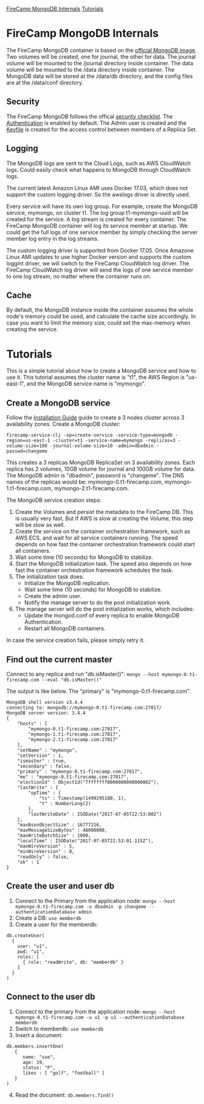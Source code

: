[FireCamp MongoDB Internals](https://github.com/cloudstax/firecamp/tree/master/catalog/cassandra#firecamp-mongodb-internals)
[Tutorials](https://github.com/cloudstax/firecamp/tree/master/catalog/mongodb#tutorials)

# FireCamp MongoDB Internals

The FireCamp MongoDB container is based on the [official MongoDB image](https://hub.docker.com/_/mongo/). Two volumes will be created, one for journal, the other for data. The journal volume will be mounted to the /journal directory inside container. The data volume will be mounted to the /data directory inside container. The MongoDB data will be stored at the /data/db directory, and the config files are at the /data/conf directory.

## Security

The FireCamp MongoDB follows the offical [security checklist](https://docs.mongodb.com/manual/administration/security-checklist). The [Authentication](https://docs.mongodb.com/manual/tutorial/enable-authentication/) is enabled by default. The Admin user is created and the [Keyfile](https://docs.mongodb.com/manual/tutorial/enforce-keyfile-access-control-in-existing-replica-set/) is created for the access control between members of a Replica Set.

## Logging

The MongoDB logs are sent to the Cloud Logs, such as AWS CloudWatch logs. Could easily check what happens to MongoDB through CloudWatch logs.

The current latest Amazon Linux AMI uses Docker 17.03, which does not support the custom logging driver. So the awslogs driver is directly used.

Every service will have its own log group. For example, create the MongoDB service, mymongo, on cluster t1. The log group t1-mymongo-uuid will be created for the service. A log stream is created for every container. The FireCamp MongoDB container will log its service member at startup. We could get the full logs of one service member by simply checking the server member log entry in the log streams.

The custom logging driver is supported from Docker 17.05. Once Amazone Linux AMI updates to use higher Docker version and supports the custom loggint driver, we will switch to the FireCamp CloudWatch log driver. The FireCamp CloudWatch log driver will send the logs of one service member to one log stream, no matter where the container runs on.

## Cache

By default, the MongoDB instance inside the container assumes the whole node's memory could be used, and calculate the cache size accordingly. In case you want to limit the memory size, could set the max-memory when creating the service.


# Tutorials

This is a simple tutorial about how to create a MongoDB service and how to use it. This tutorial assumes the cluster name is "t1", the AWS Region is "us-east-1", and the MongoDB service name is "mymongo".

## Create a MongoDB service
Follow the [Installation Guide](https://github.com/cloudstax/firecamp/tree/master/docs/installation) guide to create a 3 nodes cluster across 3 availability zones. Create a MongoDB cluster:
```
firecamp-service-cli -op=create-service -service-type=mongodb -region=us-east-1 -cluster=t1 -service-name=mymongo -replicas=3 -volume-size=100 -journal-volume-size=10 -admin=dbadmin -passwd=changeme
```

This creates a 3 replicas MongoDB ReplicaSet on 3 availability zones. Each replica has 2 volumes, 10GB volume for journal and 100GB volume for data. The MongoDB admin is "dbadmin", password is "changeme". The DNS names of the replicas would be: mymongo-0.t1-firecamp.com, mymongo-1.t1-firecamp.com, mymongo-2.t1-firecamp.com.

The MongoDB service creation steps:
1. Create the Volumes and persist the metadata to the FireCamp DB. This is usually very fast. But if AWS is slow at creating the Volume, this step will be slow as well.
2. Create the service on the container orchestration framework, such as AWS ECS, and wait for all service containers running. The speed depends on how fast the container orchestration framework could start all containers.
3. Wait some time (10 seconds) for MongoDB to stabilize.
4. Start the MongoDB initialization task. The speed also depends on how fast the container orchestration framework schedules the task.
5. The initialization task does:
   * Initialize the MongoDB replication.
   * Wait some time (10 seconds) for MongoDB to stabilize.
   * Create the admin user.
   * Notify the manage server to do the post initialization work.
6. The manage server will do the post initialization works, which includes:
   * Update the mongod.conf of every replica to enable MongoDB Authentication.
   * Restart all MongoDB containers.

In case the service creation fails, please simply retry it.

## Find out the current master
Connect to any replica and run "db.isMaster()": `mongo --host mymongo-0.t1-firecamp.com --eval "db.isMaster()"`

The output is like below. The "primary" is "mymongo-0.t1-firecamp.com".
```
MongoDB shell version v3.4.4
connecting to: mongodb://mymongo-0.t1-firecamp.com:27017/
MongoDB server version: 3.4.4
{
	"hosts" : [
		"mymongo-0.t1-firecamp.com:27017",
		"mymongo-1.t1-firecamp.com:27017",
		"mymongo-2.t1-firecamp.com:27017"
	],
	"setName" : "mymongo",
	"setVersion" : 1,
	"ismaster" : true,
	"secondary" : false,
	"primary" : "mymongo-0.t1-firecamp.com:27017",
	"me" : "mymongo-0.t1-firecamp.com:27017",
	"electionId" : ObjectId("7fffffff0000000000000002"),
	"lastWrite" : {
		"opTime" : {
			"ts" : Timestamp(1499295180, 1),
			"t" : NumberLong(2)
		},
		"lastWriteDate" : ISODate("2017-07-05T22:53:00Z")
	},
	"maxBsonObjectSize" : 16777216,
	"maxMessageSizeBytes" : 48000000,
	"maxWriteBatchSize" : 1000,
	"localTime" : ISODate("2017-07-05T22:53:01.115Z"),
	"maxWireVersion" : 5,
	"minWireVersion" : 0,
	"readOnly" : false,
	"ok" : 1
}
```

## Create the user and user db
1. Connect to the Primary from the application node: `mongo --host mymongo-0.t1-firecamp.com -u dbadmin -p changeme --authenticationDatabase admin`
2. Create a DB: `use memberdb`
3. Create a user for the memberdb:
```
db.createUser(
  {
    user: "u1",
    pwd: "u1",
    roles: [
      { role: "readWrite", db: "memberdb" }
    ]
  }
)
```

## Connect to the user db
1. Connect to the primary from the application node: `mongo --host mymongo-0.t1-firecamp.com -u u1 -p u1 --authenticationDatabase memberdb`
2. Switch to memberdb: `use memberdb`
3. Insert a document:
```
db.members.insertOne(
   {
      name: "sue",
      age: 19,
      status: "P",
      likes : [ "golf", "football" ]
   }
)
```
4. Read the document: `db.members.find()`

